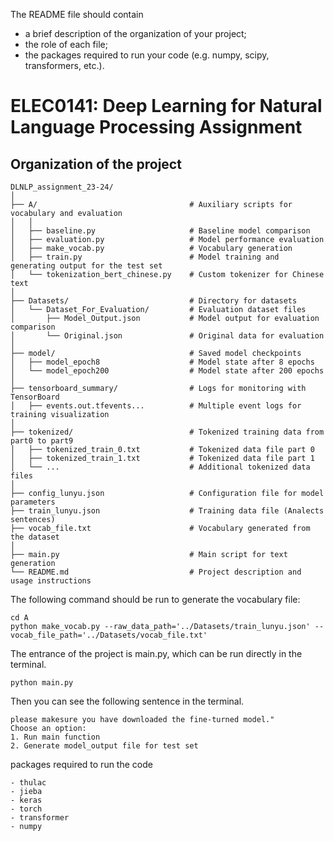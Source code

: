 ﻿The README file should contain 
- a brief description of the organization of your project; 
- the role of each file; 
- the packages required to run your code (e.g. numpy, scipy, transformers, etc.).

# ELEC0141: Deep Learning for Natural Language Processing Assignment
## Organization of the project
```plaintext
DLNLP_assignment_23-24/
│
├── A/                                  # Auxiliary scripts for vocabulary and evaluation
│   │
│   ├── baseline.py                     # Baseline model comparison
│   ├── evaluation.py                   # Model performance evaluation
│   ├── make_vocab.py                   # Vocabulary generation
│   ├── train.py                        # Model training and generating output for the test set
│   └── tokenization_bert_chinese.py    # Custom tokenizer for Chinese text
│
├── Datasets/                           # Directory for datasets
│   └── Dataset_For_Evaluation/         # Evaluation dataset files
│       ├── Model_Output.json           # Model output for evaluation comparison
│       └── Original.json               # Original data for evaluation
│
├── model/                              # Saved model checkpoints
│   ├── model_epoch8                    # Model state after 8 epochs
│   └── model_epoch200                  # Model state after 200 epochs
│
├── tensorboard_summary/                # Logs for monitoring with TensorBoard
│   ├── events.out.tfevents...          # Multiple event logs for training visualization
│
├── tokenized/                          # Tokenized training data from part0 to part9
│   ├── tokenized_train_0.txt           # Tokenized data file part 0
│   ├── tokenized_train_1.txt           # Tokenized data file part 1
│   └── ...                             # Additional tokenized data files
│
├── config_lunyu.json                   # Configuration file for model parameters
├── train_lunyu.json                    # Training data file (Analects sentences)
├── vocab_file.txt                      # Vocabulary generated from the dataset
│
├── main.py                             # Main script for text generation
└── README.md                           # Project description and usage instructions

```



The following command should be run to generate the vocabulary file:
```
cd A
python make_vocab.py --raw_data_path='../Datasets/train_lunyu.json' --vocab_file_path='../Datasets/vocab_file.txt'

```
The entrance of the project is main.py, which can be run directly in the terminal.
```
python main.py
```
Then you can see the following sentence in the terminal.
```
please makesure you have downloaded the fine-turned model."
Choose an option:
1. Run main function
2. Generate model_output file for test set
```
packages required to run the code
```
- thulac
- jieba
- keras
- torch
- transformer
- numpy
```